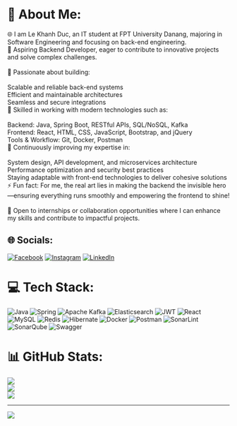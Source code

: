 # 💫 About Me:
🌐 I am Le Khanh Duc, an IT student at FPT University Danang, majoring in Software Engineering and focusing on back-end engineering.<br>🎯 Aspiring Backend Developer, eager to contribute to innovative projects and solve complex challenges.<br><br>🚀 Passionate about building:<br><br>Scalable and reliable back-end systems<br>Efficient and maintainable architectures<br>Seamless and secure integrations<br>🤝 Skilled in working with modern technologies such as:<br><br>Backend: Java, Spring Boot, RESTful APIs, SQL/NoSQL, Kafka<br>Frontend: React, HTML, CSS, JavaScript, Bootstrap, and jQuery<br>Tools & Workflow: Git, Docker, Postman<br>🌱 Continuously improving my expertise in:<br><br>System design, API development, and microservices architecture<br>Performance optimization and security best practices<br>Staying adaptable with front-end technologies to deliver cohesive solutions<br>⚡ Fun fact: For me, the real art lies in making the backend the invisible hero—ensuring everything runs smoothly and empowering the frontend to shine!<br><br>📩 Open to internships or collaboration opportunities where I can enhance my skills and contribute to impactful projects.


## 🌐 Socials:
[![Facebook](https://img.shields.io/badge/Facebook-%231877F2.svg?logo=Facebook&logoColor=white)](https://facebook.com/https://www.facebook.com/profile.php?id=100028989917543) [![Instagram](https://img.shields.io/badge/Instagram-%23E4405F.svg?logo=Instagram&logoColor=white)](https://instagram.com/https://www.instagram.com/02_10_003/) [![LinkedIn](https://img.shields.io/badge/LinkedIn-%230077B5.svg?logo=linkedin&logoColor=white)](https://linkedin.com/in/https://www.tiktok.com/@khanhduc212) 

# 💻 Tech Stack:
![Java](https://img.shields.io/badge/java-%23ED8B00.svg?style=for-the-badge&logo=openjdk&logoColor=white) ![Spring](https://img.shields.io/badge/spring-%236DB33F.svg?style=for-the-badge&logo=spring&logoColor=white) ![Apache Kafka](https://img.shields.io/badge/Apache%20Kafka-000?style=for-the-badge&logo=apachekafka) ![Elasticsearch](https://img.shields.io/badge/elasticsearch-%230377CC.svg?style=for-the-badge&logo=elasticsearch&logoColor=white) ![JWT](https://img.shields.io/badge/JWT-black?style=for-the-badge&logo=JSON%20web%20tokens) ![React](https://img.shields.io/badge/react-%2320232a.svg?style=for-the-badge&logo=react&logoColor=%2361DAFB) ![MySQL](https://img.shields.io/badge/mysql-4479A1.svg?style=for-the-badge&logo=mysql&logoColor=white) ![Redis](https://img.shields.io/badge/redis-%23DD0031.svg?style=for-the-badge&logo=redis&logoColor=white) ![Hibernate](https://img.shields.io/badge/Hibernate-59666C?style=for-the-badge&logo=Hibernate&logoColor=white) ![Docker](https://img.shields.io/badge/docker-%230db7ed.svg?style=for-the-badge&logo=docker&logoColor=white) ![Postman](https://img.shields.io/badge/Postman-FF6C37?style=for-the-badge&logo=postman&logoColor=white) ![SonarLint](https://img.shields.io/badge/SonarLint-CB2029?style=for-the-badge&logo=SONARLINT&logoColor=white) ![SonarQube](https://img.shields.io/badge/SonarQube-black?style=for-the-badge&logo=sonarqube&logoColor=4E9BCD) ![Swagger](https://img.shields.io/badge/-Swagger-%23Clojure?style=for-the-badge&logo=swagger&logoColor=white)
# 📊 GitHub Stats:
![](https://github-readme-stats.vercel.app/api?username=lekhanhduc&theme=tokyonight&hide_border=false&include_all_commits=false&count_private=false)<br/>
![](https://github-readme-streak-stats.herokuapp.com/?user=lekhanhduc&theme=tokyonight&hide_border=false)<br/>
![](https://github-readme-stats.vercel.app/api/top-langs/?username=lekhanhduc&theme=tokyonight&hide_border=false&include_all_commits=false&count_private=false&layout=compact)

---
[![](https://visitcount.itsvg.in/api?id=lekhanhduc&icon=0&color=0)](https://visitcount.itsvg.in)

<!-- Proudly created with GPRM ( https://gprm.itsvg.in ) -->
